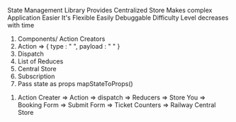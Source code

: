 <!-- // What is Redux -->
State Management Library
Provides Centralized Store
Makes complex Application Easier
It's Flexible 
Easily Debuggable
Difficulty Level decreases with time

<!-- // Redux Analogy  -->
1. Components/ Action Creators
2. Action => { type : " ", payload : "  " }
3. Dispatch 
4. List of Reduces
5. Central Store
6. Subscription
7. Pass state as props mapStateToProps()

<!-- //  Redux Life Cycle -->
1. Action Creater =>  Action => dispatch => Reducers => Store
You => Booking Form => Submit Form => Ticket Counters => Railway Central Store